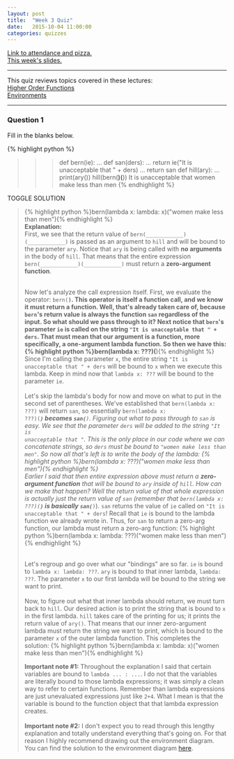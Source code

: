 ```yaml
---
layout: post
title:  "Week 3 Quiz"
date:   2015-10-04 11:00:00
categories: quizzes
---
```


[Link to attendance and pizza.](http://tiny.cc/tammydisc3)  
[This week's slides.](https://docs.google.com/presentation/d/1cfwWzadsrDU5RFfsLNQLVahf3m3dhX7f-iI-NdkB0aY/edit?usp=sharing)

---

This quiz reviews topics covered in these lectures:  
[Higher Order Functions](http://cs61a.org/assets/slides/04_6pp.pdf)   
[Environments](http://cs61a.org/assets/slides/05_6pp.pdf)

---

### Question 1

Fill in the blanks below.

{% highlight python %}
>>> def bern(ie):
...     def san(ders):
...         return ie("It is unacceptable that " + ders)
...     return san
>>> def hill(ary):
...     print(ary())
>>> hill(bern(____________________)(____________________))
It is unacceptable that women make less than men
{% endhighlight %}

<a class="btn btn-default solution-toggle">TOGGLE SOLUTION</a>

<blockquote class="solution">{% highlight python %}bern(lambda x: lambda: x)("women make less than men"){% endhighlight %}
<br/><b>Explanation:</b> <br/>First, we see that the return value of <code>bern(____________)(____________)</code> is passed as an argument to <code>hill</code> and will be bound to the parameter <code>ary</code>. Notice that <code>ary</code> is being called with <b>no arguments</b> in the body of <code>hill</code>. That means that the entire expression <code>bern(____________)(____________)</code> must return a <b>zero-argument function</b>. <br/><br/>

Now let's analyze the call expression itself. First, we evaluate the operator: <code>bern(____________)</code>. This operator is itself a function call, and we know it must return a function. Well, that's already taken care of, because <code>bern</code>'s return value is always the function <code>san</code> regardless of the input. So what should we pass through to it? Next notice that <code>bern</code>'s parameter <code>ie</code> is called on the string <code>"It is unacceptable that " + ders</code>. That must mean that our argument is a function, more specifically, a <b>one-argument lambda function</b>. So then we have this: 
{% highlight python %}bern(lambda x: ???)(____________){% endhighlight %}
Since I'm calling the parameter <code>x</code>, the entire string <code>"It is unacceptable that " + ders</code> will be bound to <code>x</code> when we execute this lambda. Keep in mind now that <code>lambda x: ???</code> will be bound to the parameter <code>ie</code>. 
<br/><br/>
Let's skip the lambda's body for now and move on what to put in the second set of parentheses. We've established that <code>bern(lambda x: ???)</code> will return <code>san</code>, so essentially <code>bern(lambda x: ???)(____________)</code> becomes <code>san(_________)</code>. Figuring out what to pass through to <code>san</code> is easy. We see that the parameter <code>ders</code> will be added to the string <code>"It is unacceptable that "</code>. This is the only place in our code where we can concatenate strings, so <code>ders</code> must be bound to <code>"women make less than men"</code>. So now all that's left is to write the body of the lambda: 
{% highlight python %}bern(lambda x: ???)("women make less than men"){% endhighlight %}
<br/>
Earlier I said that then entire expression above must return a <b>zero-argument function</b> that will be bound to <code>ary</code> inside of <code>hill</code>. How can we make that happen? Well the return value of that whole expression is actually just the return value of <code>san</code> (remember that <code>bern(lambda x: ???)(____________)</code> is basically <code>san(_________)</code>). <code>san</code> returns the value of <code>ie</code> called on <code>"It is unacceptable that " + ders</code>! Recall that <code>ie</code> is bound to the lambda function we already wrote in. Thus, for <code>san</code> to return a zero-arg function, our lambda must return a zero-arg function:
{% highlight python %}bern(lambda x: lambda: ???)("women make less than men"){% endhighlight %}

<br/>Let's regroup and go over what our "bindings" are so far. <code>ie</code> is bound to <code>lambda x: lambda: ???</code>. <code>ary</code> is bound to that inner lambda, <code>lambda: ???</code>. The parameter <code>x</code> to our first lambda will be bound to the string we want to print. <br/><br/>
Now, to figure out what that inner lambda should return, we must turn back to <code>hill</code>. Our desired action is to print the string that is bound to <code>x</code> in the first lambda. <code>hill</code> takes care of the printing for us; it prints the return value of <code>ary()</code>. That means that our inner zero-argument lambda must return the string we want to print, which is bound to the parameter <code>x</code> of the outer lambda function. This completes the solution:
{% highlight python %}bern(lambda x: lambda: x)("women make less than men"){% endhighlight %} <br/>

<b>Important note #1:</b> Throughout the explanation I said that certain variables are bound to <code>lambda ... : ...</code>. I do not that the variables are literally bound to those lambda expressions; it was simply a clean way to refer to certain functions. Remember than lambda expressions are just unevaluated expressions just like <code>2+4</code>. What I mean is that the variable is bound to the function object that that lambda expression creates. <br/><br/>
<b>Important note #2:</b> I don't expect you to read through this lengthy explanation and totally understand everything that's going on. For that reason I highly recommend drawing out the environment diagram. You can find the solution to the environment diagram <a href="http://pythontutor.com/composingprograms.html#code=def+bern(ie%29%3A%0A++++def+san(ders%29%3A%0A++++++++return+ie(%22It+is+unacceptable+that+%22+%2B+ders%29%0A++++return+san%0Adef+hill(ary%29%3A%0A++++print(ary(%29%29%0Ahill(bern(lambda+x%3A+lambda%3A+x%29(%22women+make+less+than+men%22%29%29&mode=display&origin=composingprograms.js&cumulative=true&py=3&rawInputLstJSON=%5B%5D&curInstr=19">here</a>.
</blockquote>
